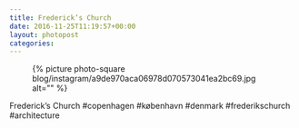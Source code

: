 ```yaml
---
title: Frederick’s Church
date: 2016-11-25T11:19:57+00:00
layout: photopost
categories:
---
```


<figure class="photo photo--square">
  {% picture photo-square blog/instagram/a9de970aca06978d070573041ea2bc69.jpg alt="" %}
</figure>

Frederick’s Church
#copenhagen #københavn #denmark #frederikschurch #architecture
